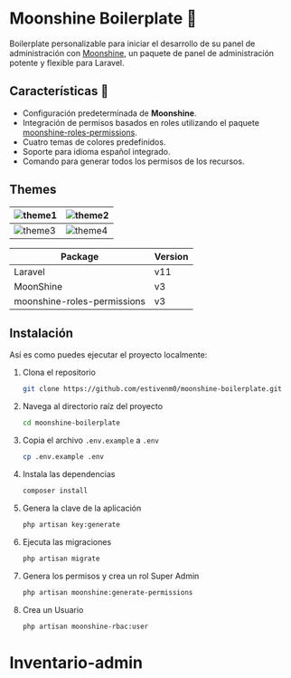 
# Moonshine Boilerplate 🚀

Boilerplate personalizable para iniciar el desarrollo de su panel de administración con [Moonshine](https://moonshine-laravel.com/), un paquete de panel de administración potente y flexible para Laravel.


## Características 🌙

- Configuración predeterminada de **Moonshine**.
- Integración de permisos basados en roles utilizando el paquete [moonshine-roles-permissions](https://github.com/SWEET1S/moonshine-roles-permissions).
- Cuatro temas de colores predefinidos.
- Soporte para idioma español integrado.
- Comando para generar todos los permisos de los recursos.

## Themes
| ![theme1](./.docs/theme1.png) | ![theme2](./.docs/theme2.png) |
|--------------------------------|--------------------------------|
| ![theme3](./.docs/theme3.png)  | ![theme4](./.docs/theme4.png)|




Package | Version
--- | ---
Laravel | v11
MoonShine  | v3
moonshine-roles-permissions | v3

## Instalación
Así es como puedes ejecutar el proyecto localmente:

1. Clona el repositorio
    ```sh
    git clone https://github.com/estivenm0/moonshine-boilerplate.git
    ```

2. Navega al directorio raíz del proyecto
    ```sh
    cd moonshine-boilerplate
    ```

3. Copia el archivo `.env.example` a `.env`
    ```sh
    cp .env.example .env
    ```


4. Instala las dependencias
    ```sh
    composer install
    ```

5. Genera la clave de la aplicación
    ```sh
    php artisan key:generate
    ```

6. Ejecuta las migraciones
    ```sh
    php artisan migrate
    ```

7. Genera los permisos y crea un rol Super Admin
    ```sh
    php artisan moonshine:generate-permissions
    ```

8. Crea un Usuario
    ```sh
    php artisan moonshine-rbac:user
    ```
# Inventario-admin
